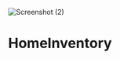 ![Screenshot (2)](https://user-images.githubusercontent.com/103594641/190911565-c20fbaa5-c0a3-4ce1-87e3-3a9f5a93ca2e.png)
# HomeInventory
